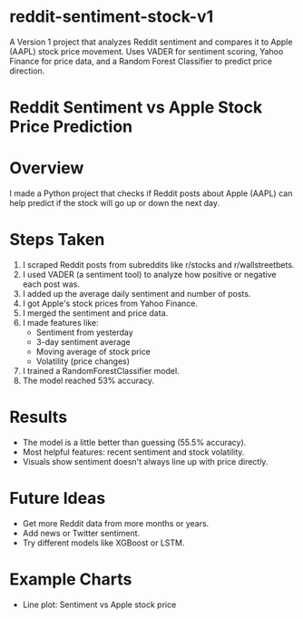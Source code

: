 # reddit-sentiment-stock-v1
A Version 1 project that analyzes Reddit sentiment and compares it to Apple (AAPL) stock price movement. Uses VADER for sentiment scoring, Yahoo Finance for price data, and a Random Forest Classifier to predict price direction.

# Reddit Sentiment vs Apple Stock Price Prediction

# Overview
I made a Python project that checks if Reddit posts about Apple (AAPL) can help predict if the stock will go up or down the next day.

# Steps Taken

1. I scraped Reddit posts from subreddits like r/stocks and r/wallstreetbets.
2. I used VADER (a sentiment tool) to analyze how positive or negative each post was.
3. I added up the average daily sentiment and number of posts.
4. I got Apple's stock prices from Yahoo Finance.
5. I merged the sentiment and price data.
6. I made features like:
   - Sentiment from yesterday
   - 3-day sentiment average
   - Moving average of stock price
   - Volatility (price changes)
7. I trained a RandomForestClassifier model.
8. The model reached 53% accuracy.

# Results
- The model is a little better than guessing (55.5% accuracy).
- Most helpful features: recent sentiment and stock volatility.
- Visuals show sentiment doesn't always line up with price directly.

# Future Ideas
- Get more Reddit data from more months or years.
- Add news or Twitter sentiment.
- Try different models like XGBoost or LSTM.

# Example Charts
- Line plot: Sentiment vs Apple stock price
